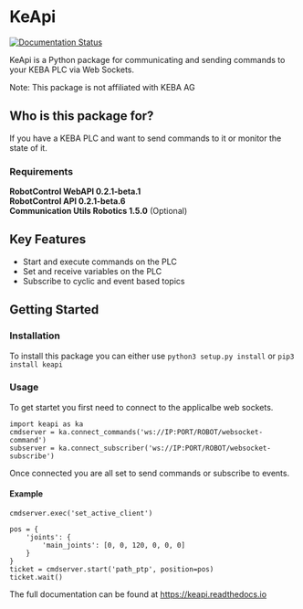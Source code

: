 # KeApi
[![Documentation Status](https://readthedocs.org/projects/keapi/badge/?version=latest)](https://keapi.readthedocs.io/en/latest/?badge=latest)


KeApi is a Python package for communicating and
sending commands to your KEBA PLC via Web Sockets.

Note: This package is not affiliated with KEBA AG

## Who is this package for?
If you have a KEBA PLC and want to send commands to
it or monitor the state of it.

### Requirements
**RobotControl WebAPI 0.2.1-beta.1**  
**RobotControl API 0.2.1-beta.6**  
**Communication Utils Robotics 1.5.0** (Optional)  

## Key Features
- Start and execute commands on the PLC
- Set and receive variables on the PLC
- Subscribe to cyclic and event based topics

## Getting Started
### Installation
To install this package you can either use `python3 setup.py install` or `pip3 install keapi`

### Usage
To get startet you first need to connect to the applicalbe web sockets.

```
import keapi as ka
cmdserver = ka.connect_commands('ws://IP:PORT/ROBOT/websocket-command')
subserver = ka.connect_subscriber('ws://IP:PORT/ROBOT/websocket-subscribe')
```

Once connected you are all set to send commands or subscribe to events.

#### Example
```
cmdserver.exec('set_active_client')

pos = {
    'joints': {
        'main_joints': [0, 0, 120, 0, 0, 0]
    }
}
ticket = cmdserver.start('path_ptp', position=pos)
ticket.wait()
```

The full documentation can be found at https://keapi.readthedocs.io
